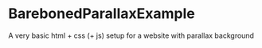 # BarebonedParallaxExample
A very basic html + css (+ js) setup for a website with parallax background

